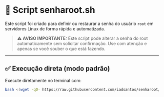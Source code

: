 # 🔐 Script senharoot.sh

Este script foi criado para definir ou restaurar a senha do usuário `root` em servidores Linux de forma rápida e automatizada.

> ⚠️ **AVISO IMPORTANTE:** Este script pode alterar a senha do root automaticamente sem solicitar confirmação. Use com atenção e apenas se você souber o que está fazendo.

---

## ✅ Execução direta (modo padrão)

Execute diretamente no terminal com:

```bash
bash <(wget -qO- https://raw.githubusercontent.com/iadsantos/senharoot/refs/heads/main/senharoot.sh)
